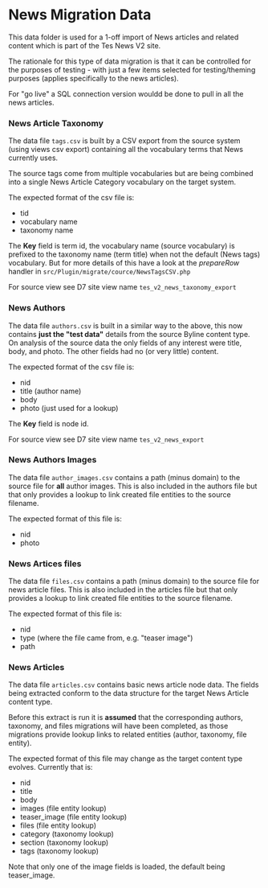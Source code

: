 # News Migration Data

This data folder is used for a 1-off import of News articles and related content which is part of the Tes News V2 site. 

The rationale for this type of data migration is that it can be controlled for the purposes of testing - with just a few items selected for testing/theming purposes (applies specifically to the news articles). 

For "go live" a SQL connection version wouldd be done to pull in all the news articles.

### News Article Taxonomy

The data file `tags.csv` is built by a CSV export from the source system (using views csv export) containing all the vocabulary terms that News currently uses. 

The source tags come from multiple vocabularies but are being combined into a single News Article Category vocabulary on the target system.

The expected format of the csv file is: 

* tid
* vocabulary name
* taxonomy name

The **Key** field is term id, the vocabulary name (source vocabulary) is prefixed to the taxonomy name (term title) when not the default (News tags) vocabulary. But for more details of this have a look at the *prepareRow* handler in `src/Plugin/migrate/cource/NewsTagsCSV.php`

For source view see D7 site view name `tes_v2_news_taxonomy_export`

### News Authors
 
The data file `authors.csv` is built in a similar way to the above, this now contains **just the "test data"** details from the source Byline content type. On analysis of the source data the only fields of any interest were title, body, and photo. The other fields had no (or very little) content.

The expected format of the csv file is:

* nid
* title (author name)
* body 
* photo (just used for a lookup)

The **Key** field is node id.

For source view see D7 site view name `tes_v2_news_export`

### News Authors Images

The data file `author_images.csv` contains a path (minus domain) to the source file for **all** author images. This is also included in the authors file but that only provides a lookup to link created file entities to the source filename.

The expected format of this file is:

* nid
* photo

### News Artices files

The data file `files.csv` contains a path (minus domain) to the source file for news article files. This is also included in the articles file but that only provides a lookup to link created file entities to the source filename.

The expected format of this file is:

* nid
* type (where the file came from, e.g. "teaser image")
* path

### News Articles

The data file `articles.csv` contains basic news article node data. The fields being extracted conform to the data structure for the target News Article content type.

Before this extract is run it is **assumed** that the corresponding authors, taxonomy, and files migrations will have been completed, as those migrations provide lookup links to related entities (author, taxonomy, file entity).  

The expected format of this file may change as the target content type evolves. Currently that is:

* nid 
* title 
* body
* images (file entity lookup)
* teaser_image (file entity lookup)
* files (file entity lookup)
* category (taxonomy lookup)
* section (taxonomy lookup)
* tags (taxonomy lookup)

Note that only one of the image fields is loaded, the default being teaser_image.


